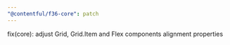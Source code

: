 ```yaml
---
"@contentful/f36-core": patch
---
```


fix(core): adjust Grid, Grid.Item and Flex components alignment properties
